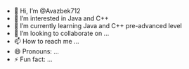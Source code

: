 - 👋 Hi, I’m @Avazbek712
- 👀 I’m interested in Java and C++ 
- 🌱 I’m currently learning Java and C++ pre-advanced level
- 💞️ I’m looking to collaborate on ...
- 📫 How to reach me ...
- 😄 Pronouns: ...
- ⚡ Fun fact: ...

<!---
Avazbek712/Avazbek712 is a ✨ special ✨ repository because its `README.md` (this file) appears on your GitHub profile.
You can click the Preview link to take a look at your changes.
--->
